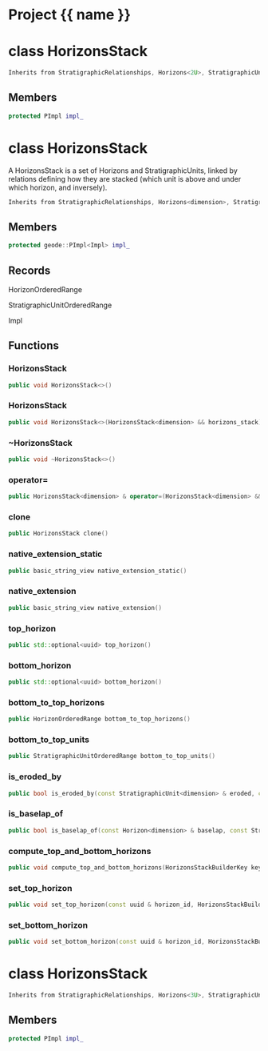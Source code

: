 <script setup>
import {useRoute} from 'vitepress'
const {path} = useRoute()
const tokens = path.split('/')
const words = tokens[2].split('-');
for (let i = 0; i < words.length; i++) {
    words[i] = words[i].charAt(0).toUpperCase() + words[i].slice(1);
    words[i] = words[i].replace('geode', 'Geode')
}
const name = words.join('-');
</script>
# Project {{ name }}

# class HorizonsStack


```cpp
Inherits from StratigraphicRelationships, Horizons<2U>, StratigraphicUnits<2U>, Identifier
```



## Members

```cpp
protected PImpl impl_

```



# class HorizonsStack


 A HorizonsStack is a set of Horizons and StratigraphicUnits, linked by relations defining how they are stacked (which unit is above and under which horizon, and inversely).



```cpp
Inherits from StratigraphicRelationships, Horizons<dimension>, StratigraphicUnits<dimension>, Identifier
```



## Members

```cpp
protected geode::PImpl<Impl> impl_

```



## Records

HorizonOrderedRange

StratigraphicUnitOrderedRange

Impl



## Functions

### HorizonsStack

```cpp
public void HorizonsStack<>()
```


### HorizonsStack

```cpp
public void HorizonsStack<>(HorizonsStack<dimension> && horizons_stack)
```


### ~HorizonsStack

```cpp
public void ~HorizonsStack<>()
```


### operator=

```cpp
public HorizonsStack<dimension> & operator=(HorizonsStack<dimension> && other)
```


### clone

```cpp
public HorizonsStack clone()
```


### native_extension_static

```cpp
public basic_string_view native_extension_static()
```


### native_extension

```cpp
public basic_string_view native_extension()
```


### top_horizon

```cpp
public std::optional<uuid> top_horizon()
```


### bottom_horizon

```cpp
public std::optional<uuid> bottom_horizon()
```


### bottom_to_top_horizons

```cpp
public HorizonOrderedRange bottom_to_top_horizons()
```


### bottom_to_top_units

```cpp
public StratigraphicUnitOrderedRange bottom_to_top_units()
```


### is_eroded_by

```cpp
public bool is_eroded_by(const StratigraphicUnit<dimension> & eroded, const Horizon<dimension> & erosion)
```


### is_baselap_of

```cpp
public bool is_baselap_of(const Horizon<dimension> & baselap, const StratigraphicUnit<dimension> & baselap_top)
```


### compute_top_and_bottom_horizons

```cpp
public void compute_top_and_bottom_horizons(HorizonsStackBuilderKey key)
```


### set_top_horizon

```cpp
public void set_top_horizon(const uuid & horizon_id, HorizonsStackBuilderKey key)
```


### set_bottom_horizon

```cpp
public void set_bottom_horizon(const uuid & horizon_id, HorizonsStackBuilderKey key)
```




# class HorizonsStack


```cpp
Inherits from StratigraphicRelationships, Horizons<3U>, StratigraphicUnits<3U>, Identifier
```



## Members

```cpp
protected PImpl impl_

```




